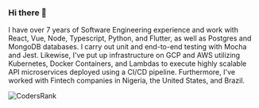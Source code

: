 ### Hi there 👋

I have over 7 years of Software Engineering experience and work with React, Vue, Node, Typescript, Python, and Flutter, as well as Postgres and MongoDB databases. I carry out unit and end-to-end testing with Mocha and Jest. Likewise, I've put up infrastructure on GCP and AWS utilizing Kubernetes, Docker Containers, and Lambdas to execute highly scalable API microservices deployed using a CI/CD pipeline. Furthermore, I've worked with Fintech companies in Nigeria, the United States, and Brazil.

![CodersRank](https://cr-ss-service.azurewebsites.net/api/ScreenShot?widget=summary&username=hibeekaey)

<!--
**hibeekaey/hibeekaey** is a ✨ _special_ ✨ repository because its `README.md` (this file) appears on your GitHub profile.

Here are some ideas to get you started:

- 🔭 I’m currently working on ...
- 🌱 I’m currently learning ...
- 👯 I’m looking to collaborate on ...
- 🤔 I’m looking for help with ...
- 💬 Ask me about ...
- 📫 How to reach me: ...
- 😄 Pronouns: ...
- ⚡ Fun fact: ...
-->
